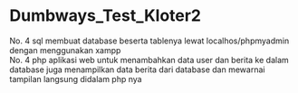 # Dumbways_Test_Kloter2
No. 4 sql membuat database beserta tablenya lewat localhos/phpmyadmin dengan menggunakan xampp <br/>
No. 4 php aplikasi web untuk menambahkan data user dan berita ke dalam database juga menampilkan data berita dari database dan mewarnai tampilan langsung didalam php nya

